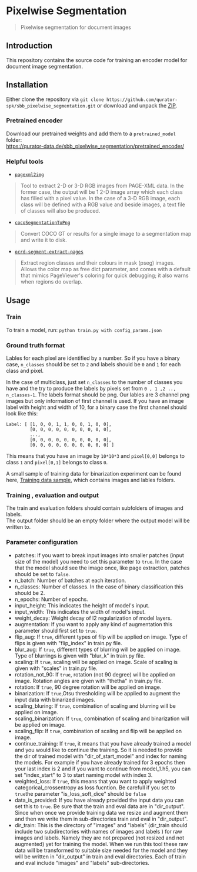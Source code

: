# Pixelwise Segmentation
> Pixelwise segmentation for document images

## Introduction
This repository contains the source code for training an encoder model for document image segmentation.

## Installation
Either clone the repository via `git clone https://github.com/qurator-spk/sbb_pixelwise_segmentation.git` or download and unpack the [ZIP](https://github.com/qurator-spk/sbb_pixelwise_segmentation/archive/master.zip).

### Pretrained encoder
Download our pretrained weights and add them to a ``pretrained_model`` folder:   
https://qurator-data.de/sbb_pixelwise_segmentation/pretrained_encoder/

### Helpful tools
* [`pagexml2img`](https://github.com/qurator-spk/page2img)
> Tool to extract 2-D or 3-D RGB images from PAGE-XML data. In the former case, the output will be 1 2-D image array which each class has filled with a pixel value. In the case of a 3-D RGB image, 
each class will be defined with a RGB value and beside images, a text file of classes will also be produced.
* [`cocoSegmentationToPng`](https://github.com/nightrome/cocostuffapi/blob/17acf33aef3c6cc2d6aca46dcf084266c2778cf0/PythonAPI/pycocotools/cocostuffhelper.py#L130)
> Convert COCO GT or results for a single image to a segmentation map and write it to disk.
* [`ocrd-segment-extract-pages`](https://github.com/OCR-D/ocrd_segment/blob/master/ocrd_segment/extract_pages.py)
> Extract region classes and their colours in mask (pseg) images. Allows the color map as free dict parameter, and comes with a default that mimics PageViewer's coloring for quick debugging; it also warns when regions do overlap.

## Usage

### Train
To train a model, run: ``python train.py with config_params.json``
      
### Ground truth format
Lables for each pixel are identified by a number. So if you have a 
binary case, ``n_classes`` should be set to ``2`` and labels should 
be ``0`` and ``1`` for each class and pixel.

In the case of multiclass, just set ``n_classes`` to the number of classes 
you have and the try to produce the labels by pixels set from ``0 , 1 ,2 .., n_classes-1``.
The labels format should be png. 
Our lables are 3 channel png images but only information of first channel is used. 
If you have an image label with height and width of 10, for a binary case the first channel should look like this:
    
    Label: [ [1, 0, 0, 1, 1, 0, 0, 1, 0, 0],
             [0, 0, 0, 0, 0, 0, 0, 0, 0, 0],
             ...,
             [0, 0, 0, 0, 0, 0, 0, 0, 0, 0],
             [0, 0, 0, 0, 0, 0, 0, 0, 0, 0] ] 
    
 This means that you have an image by `10*10*3` and `pixel[0,0]` belongs
 to class `1` and `pixel[0,1]` belongs to class `0`.
 
 A small sample of training data for binarization experiment can be found here, [Training data sample](https://qurator-data.de/~vahid.rezanezhad/binarization_training_data_sample/), which contains images and lables folders.
    
### Training , evaluation and output 
The train and evaluation folders should contain subfolders of images and labels.  
The output folder should be an empty folder where the output model will be written to.
    
### Parameter configuration
* patches: If you want to break input images into smaller patches (input size of the model) you need to set this parameter to ``true``. In the case that the model should see the image once, like page extraction, patches should be set to ``false``.
* n_batch: Number of batches at each iteration.
* n_classes: Number of classes. In the case of binary classification this should be 2.
* n_epochs: Number of epochs.
* input_height: This indicates the height of model's input.
* input_width: This indicates the width of model's input.
* weight_decay: Weight decay of l2 regularization of model layers.
* augmentation: If you want to apply any kind of augmentation this parameter should first set to ``true``.
* flip_aug: If ``true``, different types of filp will be applied on image. Type of flips is given with "flip_index" in train.py file.
* blur_aug: If ``true``, different types of blurring will be applied on image. Type of blurrings is given with "blur_k" in train.py file.
* scaling: If ``true``, scaling will be applied on image. Scale of scaling is given with "scales" in train.py file.
* rotation_not_90: If ``true``, rotation (not 90 degree) will be applied on image. Rotation angles are given with "thetha" in train.py file.
* rotation: If ``true``, 90 degree rotation will be applied on image.
* binarization: If ``true``,Otsu thresholding will be applied to augment the input data with binarized images.
* scaling_bluring: If ``true``, combination of scaling and blurring will be applied on image.
* scaling_binarization: If ``true``, combination of scaling and binarization will be applied on image.
* scaling_flip: If ``true``, combination of scaling and flip will be applied on image.
* continue_training: If ``true``, it means that you have already trained a model and you would like to continue the training. So it is needed to provide the dir of trained model with "dir_of_start_model" and index for naming the models. For example if you have already trained for 3 epochs then your last index is 2 and if you want to continue from model_1.h5, you can set "index_start" to 3 to start naming model with index 3. 
* weighted_loss: If ``true``, this means that you want to apply weighted categorical_crossentropy as loss fucntion. Be carefull if you set to ``true``the parameter "is_loss_soft_dice" should be ``false``
* data_is_provided: If you have already provided the input data you can set this to ``true``. Be sure that the train and eval data are in "dir_output". Since when once we provide training data we resize and augment them and then we write them in sub-directories train and eval in "dir_output". 
* dir_train: This is the directory of "images" and "labels" (dir_train should include two subdirectories with names of images and labels ) for raw images and labels. Namely they are not prepared (not resized and not augmented) yet for training the model. When we run this tool these raw data will be transformed to suitable size needed for the model and they will be written in "dir_output" in train and eval directories. Each of train and eval include "images" and "labels" sub-directories.
